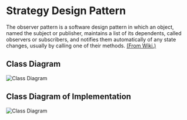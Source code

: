 # Strategy Design Pattern

The observer pattern is a software design pattern in which an object, named the subject or publisher, maintains a list of its dependents, called observers or subscribers, and notifies them automatically of any state changes, usually by calling one of their methods.
[(From Wiki.)](https://en.wikipedia.org/wiki/Observer_pattern)

## Class Diagram

![Class Diagram](http://www.plantuml.com/plantuml/proxy?cache=no&src=https://raw.githubusercontent.com/JurajX/Notes/design-patterns/DesignPatterns/Observer/observer.puml)

## Class Diagram of Implementation

![Class Diagram](http://www.plantuml.com/plantuml/proxy?cache=no&src=https://raw.githubusercontent.com/JurajX/Notes/design-patterns/DesignPatterns/Observer/implemented.puml)
